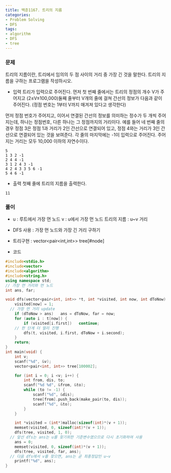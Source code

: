 ```yaml
---
title: 백준1167. 트리의 지름
categories:
- Problem Solving
- DFS
tags:
- algorithm
- DFS
- tree
---
```

### 문제
트리의 지름이란, 트리에서 임의의 두 점 사이의 거리 중 가장 긴 것을 말한다. 트리의 지름을 구하는 프로그램을 작성하시오.

* 입력
트리가 입력으로 주어진다. 먼저 첫 번째 줄에서는 트리의 정점의 개수 V가 주어지고 (2≤V≤100,000)둘째 줄부터 V개의 줄에 걸쳐 간선의 정보가 다음과 같이 주어진다. (정점 번호는 1부터 V까지 매겨져 있다고 생각한다)

먼저 정점 번호가 주어지고, 이어서 연결된 간선의 정보를 의미하는 정수가 두 개씩 주어지는데, 하나는 정점번호, 다른 하나는 그 정점까지의 거리이다. 예를 들어 네 번째 줄의 경우 정점 3은 정점 1과 거리가 2인 간선으로 연결되어 있고, 정점 4와는 거리가 3인 간선으로 연결되어 있는 것을 보여준다. 각 줄의 마지막에는 -1이 입력으로 주어진다. 주어지는 거리는 모두 10,000 이하의 자연수이다.

```
5
1 3 2 -1
2 4 4 -1
3 1 2 4 3 -1
4 2 4 3 3 5 6 -1
5 4 6 -1
```

* 출력
첫째 줄에 트리의 지름을 출력한다.
```
11
```

### 풀이
* u : 루트에서 가장 먼 노드
  v : u에서 가장 먼 노드
  트리의 지름 : u~v 거리
* DFS 사용 : 가장 먼 노드와 가장 긴 거리 구하기
* 트리구현 : vector<pair<int,int>> tree[#node]

* 코드
```c++
#include<stdio.h>
#include<vector>
#include<algorithm>
#include<string.h>
using namespace std;
// 가장 먼 거리와 먼 노드
int ans, far;

void dfs(vector<pair<int, int>> *t, int *visited, int now, int dToNow) {
	visited[now] = 1;
  // 가장 먼 거리 update
	if (dToNow > ans)	ans = dToNow, far = now;
	for (auto i : t[now]) {
		if (visited[i.first])	continue;
    // 한 단계 더 멀리 진행
		dfs(t, visited, i.first, dToNow + i.second);
	}
	return;
}
int main(void) {
	int v;
	scanf("%d", &v);
	vector<pair<int, int>> tree[100002];

	for (int i = 0; i <v; i++) {
		int from, dis, to;
		scanf("%d %d", &from, &to);
		while (to != -1) {
			scanf("%d", &dis);
			tree[from].push_back(make_pair(to, dis));
			scanf("%d", &to);
		}
	}

	int *visited = (int*)malloc(sizeof(int)*(v + 1));
	memset(visited, 0, sizeof(int)*(v + 1));
	dfs(tree, visited, 1, 0);
  // 앞선 dfs는 ans는 u를 찾기위한 기준변수였으므로 다시 초기화하여 사용
	ans = 0;
	memset(visited, 0, sizeof(int)*(v + 1));
	dfs(tree, visited, far, ans);
  // 다음 dfs에서 v를 찾으면, ans는 곧 최종정답인 u~v
	printf("%d", ans);
}
```
